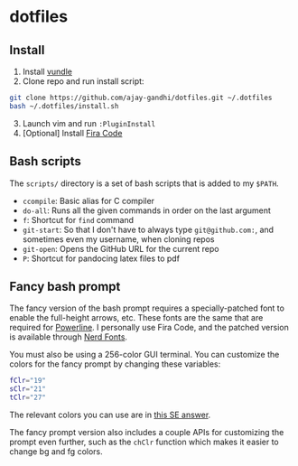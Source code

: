 # dotfiles

## Install

1. Install [vundle](https://github.com/VundleVim/Vundle.vim)
2. Clone repo and run install script:

```bash
git clone https://github.com/ajay-gandhi/dotfiles.git ~/.dotfiles
bash ~/.dotfiles/install.sh
```

3. Launch vim and run `:PluginInstall`
4. [Optional] Install [Fira Code](https://github.com/tonsky/FiraCode)

## Bash scripts

The `scripts/` directory is a set of bash scripts that is added to my `$PATH`.

* `ccompile`:  Basic alias for C compiler
* `do-all`:    Runs all the given commands in order on the last argument
* `f`:         Shortcut for `find` command
* `git-start`: So that I don't have to always type `git@github.com:`, and
               sometimes even my username, when cloning repos
* `git-open`:  Opens the GitHub URL for the current repo
* `P`:         Shortcut for pandocing latex files to pdf

## Fancy bash prompt

The fancy version of the bash prompt requires a specially-patched font to enable
the full-height arrows, etc. These fonts are the same that are required for
[Powerline](https://github.com/powerline/powerline). I personally use Fira Code,
and the patched version is available through
[Nerd Fonts](https://github.com/ryanoasis/nerd-fonts/tree/master/patched-fonts/FiraCode).

You must also be using a 256-color GUI terminal. You can customize the colors
for the fancy prompt by changing these variables:

```bash
fClr="19"
sClr="21"
tClr="27"
```

The relevant colors you can use are in
[this SE answer](https://unix.stackexchange.com/a/124409).

The fancy prompt version also includes a couple APIs for customizing the prompt
even further, such as the `chClr` function which makes it easier to change bg
and fg colors.
